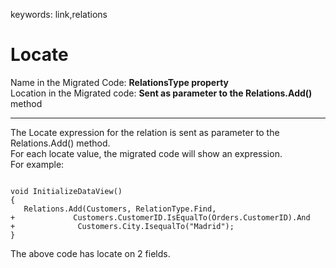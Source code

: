﻿keywords: link,relations  

# Locate

Name in the Migrated Code: **RelationsType property**  
Location in the Migrated code: **Sent as parameter to the Relations.Add()** method
****

The Locate expression for the relation is sent as parameter to the Relations.Add() method.  
For each locate value, the migrated code will show an expression.   
For example:  


```csdiff

void InitializeDataView()
{
   Relations.Add(Customers, RelationType.Find, 
+             Customers.CustomerID.IsEqualTo(Orders.CustomerID).And
+              Customers.City.IsequalTo("Madrid");
}
```

The above code has locate on 2 fields.  
